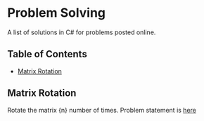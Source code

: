 # Problem Solving
A list of solutions in C# for problems posted online.

## Table of Contents

- [Matrix Rotation](https://github.com/panchalkushal/problemsolving#matrix-rotation)

Matrix Rotation
---------
Rotate the matrix {n} number of times. Problem statement is [here](https://www.hackerrank.com/challenges/matrix-rotation-algo/problem)
